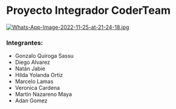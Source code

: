 # Proyecto Integrador CoderTeam


[![Whats-App-Image-2022-11-25-at-21-24-18.jpg](https://i.postimg.cc/sXbGRs8x/Whats-App-Image-2022-11-25-at-21-24-18.jpg)](https://postimg.cc/Kkr8PSmh)


### Integrantes:

- Gonzalo Quiroga Sassu
- Diego Alvarez
- Natán Jabie
- Hilda Yolanda Ortiz 
- Marcelo Lamas 
- Veronica Cardena
- Martín Nazareno Maya 
- Adan Gomez
